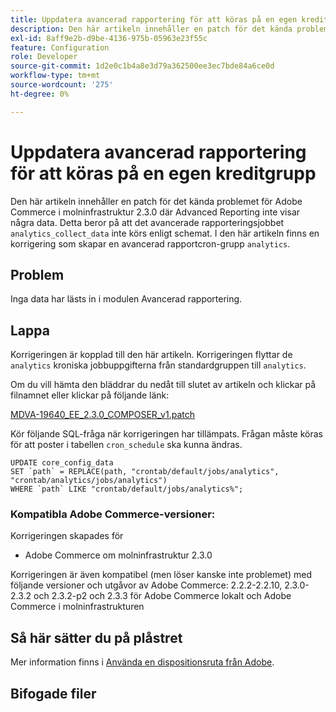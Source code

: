 ```yaml
---
title: Uppdatera avancerad rapportering för att köras på en egen kreditgrupp
description: Den här artikeln innehåller en patch för det kända problemet för Adobe Commerce i molninfrastruktur 2.3.0 där Advanced Reporting inte visar några data. Detta beror på att det avancerade rapporteringsjobbet "analytics_collect_data" inte körs enligt schemat. I den här artikeln finns en patch som skapar en seriegrupp för Advanced Reporting cron "analytics".
exl-id: 8aff9e2b-d9be-4136-975b-05963e23f55c
feature: Configuration
role: Developer
source-git-commit: 1d2e0c1b4a8e3d79a362500ee3ec7bde84a6ce0d
workflow-type: tm+mt
source-wordcount: '275'
ht-degree: 0%

---
```


# Uppdatera avancerad rapportering för att köras på en egen kreditgrupp

Den här artikeln innehåller en patch för det kända problemet för Adobe Commerce i molninfrastruktur 2.3.0 där Advanced Reporting inte visar några data. Detta beror på att det avancerade rapporteringsjobbet `analytics_collect_data` inte körs enligt schemat. I den här artikeln finns en korrigering som skapar en avancerad rapportcron-grupp `analytics`.

## Problem

Inga data har lästs in i modulen Avancerad rapportering.

## Lappa

Korrigeringen är kopplad till den här artikeln. Korrigeringen flyttar de `analytics` kroniska jobbuppgifterna från standardgruppen till `analytics`.

Om du vill hämta den bläddrar du nedåt till slutet av artikeln och klickar på filnamnet eller klickar på följande länk:

[MDVA-19640\_EE\_2.3.0\_COMPOSER\_v1.patch](assets/MDVA-19640_EE_2.3.0_COMPOSER_v1.patch.zip)

Kör följande SQL-fråga när korrigeringen har tillämpats. Frågan måste köras för att poster i tabellen `cron_schedule` ska kunna ändras.

```
UPDATE core_config_data
SET `path` = REPLACE(path, "crontab/default/jobs/analytics", "crontab/analytics/jobs/analytics")
WHERE `path` LIKE "crontab/default/jobs/analytics%";
```

### Kompatibla Adobe Commerce-versioner:

Korrigeringen skapades för

* Adobe Commerce om molninfrastruktur 2.3.0

Korrigeringen är även kompatibel (men löser kanske inte problemet) med följande versioner och utgåvor av Adobe Commerce: 2.2.2-2.2.10, 2.3.0-2.3.2 och 2.3.2-p2 och 2.3.3 för Adobe Commerce lokalt och Adobe Commerce i molninfrastrukturen

## Så här sätter du på plåstret

Mer information finns i [Använda en dispositionsruta från Adobe](/help/how-to/general/how-to-apply-a-composer-patch-provided-by-magento.md).

## Bifogade filer
